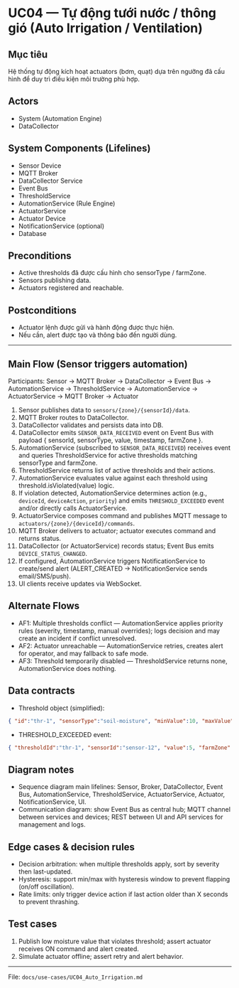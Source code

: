 # UC04 — Tự động tưới nước / thông gió (Auto Irrigation / Ventilation)

## Mục tiêu
Hệ thống tự động kích hoạt actuators (bơm, quạt) dựa trên ngưỡng đã cấu hình để duy trì điều kiện môi trường phù hợp.

## Actors
- System (Automation Engine)
- DataCollector

## System Components (Lifelines)
- Sensor Device
- MQTT Broker
- DataCollector Service
- Event Bus
- ThresholdService
- AutomationService (Rule Engine)
- ActuatorService
- Actuator Device
- NotificationService (optional)
- Database

## Preconditions
- Active thresholds đã được cấu hình cho sensorType / farmZone.
- Sensors publishing data.
- Actuators registered and reachable.

## Postconditions
- Actuator lệnh được gửi và hành động được thực hiện.
- Nếu cần, alert được tạo và thông báo đến người dùng.

---

## Main Flow (Sensor triggers automation)
Participants: Sensor → MQTT Broker → DataCollector → Event Bus → AutomationService → ThresholdService → AutomationService → ActuatorService → MQTT Broker → Actuator

1. Sensor publishes data to `sensors/{zone}/{sensorId}/data`.
2. MQTT Broker routes to DataCollector.
3. DataCollector validates and persists data into DB.
4. DataCollector emits `SENSOR_DATA_RECEIVED` event on Event Bus with payload { sensorId, sensorType, value, timestamp, farmZone }.
5. AutomationService (subscribed to `SENSOR_DATA_RECEIVED`) receives event and queries ThresholdService for active thresholds matching sensorType and farmZone.
6. ThresholdService returns list of active thresholds and their actions.
7. AutomationService evaluates value against each threshold using threshold.isViolated(value) logic.
8. If violation detected, AutomationService determines action (e.g., `deviceId`, `deviceAction`, `priority`) and emits `THRESHOLD_EXCEEDED` event and/or directly calls ActuatorService.
9. ActuatorService composes command and publishes MQTT message to `actuators/{zone}/{deviceId}/commands`.
10. MQTT Broker delivers to actuator; actuator executes command and returns status.
11. DataCollector (or ActuatorService) records status; Event Bus emits `DEVICE_STATUS_CHANGED`.
12. If configured, AutomationService triggers NotificationService to create/send alert (ALERT_CREATED → NotificationService sends email/SMS/push).
13. UI clients receive updates via WebSocket.

## Alternate Flows
- AF1: Multiple thresholds conflict — AutomationService applies priority rules (severity, timestamp, manual overrides); logs decision and may create an incident if conflict unresolved.
- AF2: Actuator unreachable — AutomationService retries, creates alert for operator, and may fallback to safe mode.
- AF3: Threshold temporarily disabled — ThresholdService returns none, AutomationService does nothing.

## Data contracts
- Threshold object (simplified):
```json
{ "id":"thr-1", "sensorType":"soil-moisture", "minValue":10, "maxValue":30, "action":{ "type":"device", "deviceId":"pump-01", "deviceAction":"on" }, "isActive":true }
```
- THRESHOLD_EXCEEDED event:
```json
{ "thresholdId":"thr-1", "sensorId":"sensor-12", "value":5, "farmZone":"zone-1", "timestamp":"..." }
```

## Diagram notes
- Sequence diagram main lifelines: Sensor, Broker, DataCollector, Event Bus, AutomationService, ThresholdService, ActuatorService, Actuator, NotificationService, UI.
- Communication diagram: show Event Bus as central hub; MQTT channel between services and devices; REST between UI and API services for management and logs.

## Edge cases & decision rules
- Decision arbitration: when multiple thresholds apply, sort by severity then last-updated.
- Hysteresis: support min/max with hysteresis window to prevent flapping (on/off oscillation).
- Rate limits: only trigger device action if last action older than X seconds to prevent thrashing.

## Test cases
1. Publish low moisture value that violates threshold; assert actuator receives ON command and alert created.
2. Simulate actuator offline; assert retry and alert behavior.

---

File: `docs/use-cases/UC04_Auto_Irrigation.md`